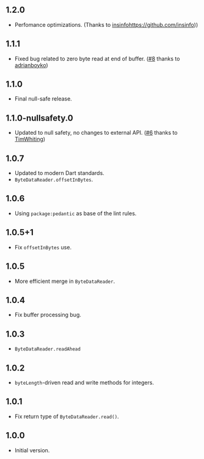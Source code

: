 ## 1.2.0

- Perfomance optimizations. (Thanks to [insinfo]()https://github.com/insinfo))

## 1.1.1

- Fixed bug related to zero byte read at end of buffer.
  ([#8](https://github.com/isoos/buffer/pull/8) thanks to [adrianboyko](https://github.com/adrianboyko))

## 1.1.0

- Final null-safe release.

## 1.1.0-nullsafety.0

- Updated to null safety, no changes to external API.
  ([#6](https://github.com/isoos/buffer/pull/6) thanks to [TimWhiting](https://github.com/TimWhiting))

## 1.0.7

- Updated to modern Dart standards.
- `ByteDataReader.offsetInBytes`.

## 1.0.6

- Using `package:pedantic` as base of the lint rules.

## 1.0.5+1

- Fix `offsetInBytes` use.

## 1.0.5

- More efficient merge in `ByteDataReader`.

## 1.0.4

- Fix buffer processing bug.

## 1.0.3

- `ByteDataReader.readAhead`

## 1.0.2

- `byteLength`-driven read and write methods for integers.

## 1.0.1

- Fix return type of `ByteDataReader.read()`.

## 1.0.0

- Initial version.
